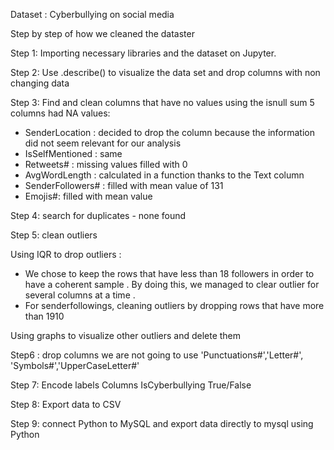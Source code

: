 Dataset : Cyberbullying on social media 

Step by step of how we cleaned the dataster

Step 1: Importing necessary libraries and the dataset on Jupyter.

Step 2: Use .describe() to visualize the data set and drop columns with non changing data

Step 3: Find and clean columns that have no values using the isnull sum
5 columns had NA values:
- SenderLocation : decided to drop the column because the information did not seem relevant for our analysis
- IsSelfMentioned : same
- Retweets# : missing values filled with 0
- AvgWordLength : calculated in a function thanks to the Text column 
- SenderFollowers# : filled with mean value of 131 
- Emojis#: filled with mean value

Step 4: search for duplicates - none found

Step 5: clean outliers 

Using IQR to drop outliers :
- We chose to keep the rows that have less than 18 followers in order to have a coherent sample . By doing this, we managed to clear outlier for several columns at a time .
- For senderfollowings, cleaning outliers by dropping rows that have more than 1910 

Using graphs to visualize other outliers and delete them

Step6 : drop columns we are not going to use
'Punctuations#','Letter#', 'Symbols#','UpperCaseLetter#'

Step 7: Encode labels 
Columns IsCyberbullying True/False

Step 8: Export data to CSV

Step 9: connect Python to MySQL and export data directly to mysql using Python 



